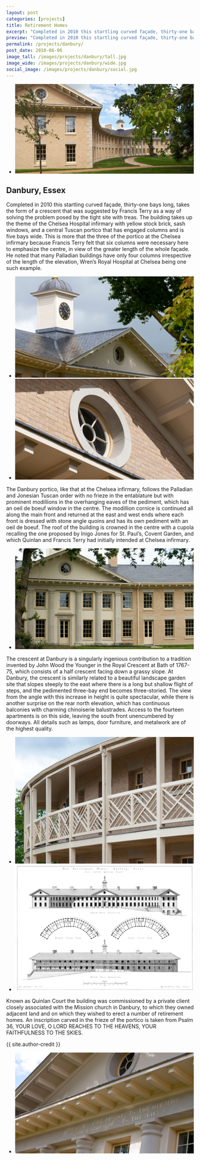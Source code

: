 ```yaml
---
layout: post
categories: [projects]
title: Retirement Homes
excerpt: "Completed in 2010 this startling curved façade, thirty-one bays long, takes the form of a crescent that was suggested by Francis Terry as a way of solving the problem posed by the tight site with treas."
preview: "Completed in 2010 this startling curved façade, thirty-one bays long, takes the form of a crescent that was suggested by Francis Terry as a way of solving the problem posed by the tight site with treas."
permalink: /projects/danbury/
post_date: 2010-06-06
image_tall: /images/projects/danbury/tall.jpg
image_wide: /images/projects/danbury/wide.jpg
social_image: /images/projects/danbury/social.jpg
---
```


<ul class="list">
	<li class="full">
		<a class="fancybox" rel="group" href="/images/projects/danbury/danbury1.jpg">
			<img src="/images/projects/danbury/thumbs/danbury1.jpg" alt="{{ page.title }}" />
		</a>
	</li>
</ul>

<h2>Danbury, Essex</h2>
<p>
	Completed in 2010 this startling curved façade, thirty-one bays long, takes the form of a crescent that was suggested by Francis Terry as a way of solving the problem posed by the tight site with treas. The building takes up the theme of the Chelsea Hospital infirmary with yellow stock brick, sash windows, and a central Tuscan portico that has engaged columns and is five bays wide. This is more that the three of the portico at the Chelsea infirmary because Francis Terry felt that six columns were necessary here to emphasize the centre, in view of the greater length of the whole façade. He noted that many Palladian buildings have only four columns irrespective of the length of the elevation, Wren’s Royal Hospital at Chelsea being one such example.
</p>

<ul class="list">
	<li class="half">
		<a class="fancybox" rel="group" href="/images/projects/danbury/danbury3.jpg">
			<img src="/images/projects/danbury/thumbs/danbury3.jpg" alt="{{ page.title }}" />
		</a>
	</li>
	<li class="half">
		<a class="fancybox" rel="group" href="/images/projects/danbury/danbury5.jpg">
			<img src="/images/projects/danbury/thumbs/danbury5.jpg" alt="{{ page.title }}" />
		</a>
	</li>
</ul>

<p>
	The Danbury portico, like that at the Chelsea infirmary, follows the Palladian and Jonesian Tuscan order with no frieze in the entablature but with prominent modillions in the overhanging eaves of the pediment, which has an oeil de boeuf window in the centre. The modillion cornice is continued all along the main front and returned at the east and west ends where each front is dressed with stone angle quoins and has its own pediment with an oeil de boeuf. The roof of the building is crowned in the centre with a cupola recalling the one proposed by Inigo Jones for St. Paul’s, Covent Garden, and which Quinlan and Francis Terry had initially intended at Chelsea infirmary.
</p>

<ul class="list">
	<li class="full">
		<a class="fancybox" rel="group" href="/images/projects/danbury/danbury2.jpg">
			<img src="/images/projects/danbury/thumbs/danbury2.jpg" alt="{{ page.title }}" />
		</a>
	</li>
</ul>

<p>
	The crescent at Danbury is a singularly ingenious contribution to a tradition invented by John Wood the Younger in the Royal Crescent at Bath of 1767-75, which consists of a half crescent facing down a grassy slope. At Danbury, the crescent is similarly related to a beautiful landscape garden site that slopes steeply to the east where there is a long but shallow flight of steps, and the pedimented three-bay end becomes three-storied. The view from the angle with this increase in height is quite spectacular, while there is another surprise on the rear north elevation, which has continuous balconies with charming chinoiserie balustrades. Access to the fourteen apartments is on this side, leaving the south front unencumbered by doorways. All details such as lamps, door furniture, and metalwork are of the highest quality.
</p>

<ul class="list">
	<li class="half">
		<a class="fancybox" rel="group" href="/images/projects/danbury/danbury6.jpg">
			<img src="/images/projects/danbury/thumbs/danbury6.jpg" alt="{{ page.title }}" />
		</a>
	</li>
	<li class="half">
		<a class="fancybox" rel="group" href="/images/projects/danbury/danbury7.jpg">
			<img src="/images/projects/danbury/thumbs/danbury7.jpg" alt="{{ page.title }}" />
		</a>
	</li>
</ul>

<p>
	Known as Quinlan Court the building was commissioned by a private client closely associated with the Mission church in Danbury, to which they owned adjacent land and on which they wished to erect a number of retirement homes. An inscription carved in the frieze of the portico is taken from Psalm 36, YOUR LOVE, O LORD REACHES TO THE HEAVENS, YOUR FAITHFULNESS TO THE SKIES.
</p>

{{ site.author-credit }}

<ul class="list">
	<li class="full">
		<a class="fancybox" rel="group" href="/images/projects/danbury/danbury4.jpg">
			<img src="/images/projects/danbury/thumbs/danbury4.jpg" alt="{{ page.title }}" />
		</a>
	</li>
</ul>
